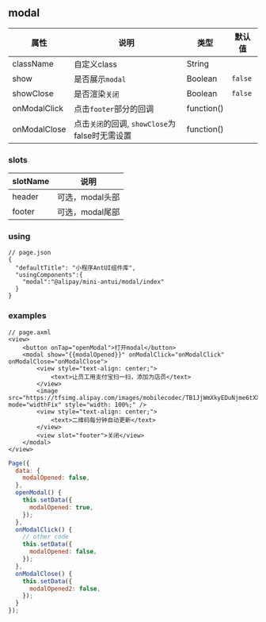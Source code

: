 ## modal
| 属性 | 说明 | 类型 | 默认值 |
|----|----|----|----|
|className| 自定义class | String| |
|show| 是否展示`modal` | Boolean| `false` |
|showClose| 是否渲染`关闭` | Boolean| `false` |
|onModalClick| 点击`footer`部分的回调 | function()|  |
|onModalClose| 点击`关闭`的回调, `showClose`为false时无需设置  | function()|  |

### slots
|slotName | 说明 |
|----|----|
|header | 可选，modal头部|
|footer | 可选，modal尾部|

### using

```
// page.json
{
  "defaultTitle": "小程序AntUI组件库",
  "usingComponents":{
    "modal":"@alipay/mini-antui/modal/index"
  }
}
```

### examples

```axml
// page.axml
<view>
	<button onTap="openModal">打开modal</button>
	<modal show="{{modalOpened}}" onModalClick="onModalClick" onModalClose="onModalClose">
		<view style="text-align: center;">
			<text>让员工用支付宝扫一扫，添加为店员</text>
		</view>
		<image src="https://tfsimg.alipay.com/images/mobilecodec/TB1JjWmXkyEDuNjme6tXXXIKXXa" mode="widthFix" style="width: 100%;" />
		<view style="text-align: center;">
			<text>二维码每分钟自动更新</text>
		</view>
		<view slot="footer">关闭</view>
	</modal>
</view>
```

```js
Page({
  data: {
    modalOpened: false,
  },
  openModal() {
    this.setData({
      modalOpened: true,
    });
  },
  onModalClick() {
    // other code
    this.setData({
      modalOpened: false,
    });
  },
  onModalClose() {
    this.setData({
      modalOpened2: false,
    });
  }
});
```
